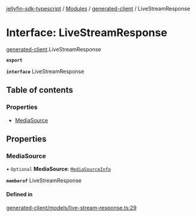 [jellyfin-sdk-typescript](../README.md) / [Modules](../modules.md) / [generated-client](../modules/generated_client.md) / LiveStreamResponse

# Interface: LiveStreamResponse

[generated-client](../modules/generated_client.md).LiveStreamResponse

**`export`**

**`interface`** LiveStreamResponse

## Table of contents

### Properties

- [MediaSource](generated_client.LiveStreamResponse.md#mediasource)

## Properties

### MediaSource

• `Optional` **MediaSource**: [`MediaSourceInfo`](generated_client.MediaSourceInfo.md)

**`memberof`** LiveStreamResponse

#### Defined in

[generated-client/models/live-stream-response.ts:29](https://github.com/thornbill/jellyfin-sdk-typescript/blob/b0f5501/src/generated-client/models/live-stream-response.ts#L29)
